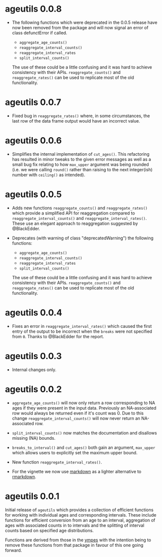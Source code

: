 # ageutils 0.0.8

* The following functions which were deprecated in the 0.0.5 release have now
  been removed from the package and will now signal an error of class
  defunctError if called.

    - `aggregate_age_counts()`
    - `reaggregate_interval_counts()`
    - `reaggregate_interval_rates`
    - `split_interval_counts()`
  
  The use of these could be a little confusing and it was hard to achieve
  consistency with their APIs. `reaggregate_counts()` and `reaggregate_rates()`
  can be used to replicate most of the old functionality.

# ageutils 0.0.7

* Fixed bug in `reaggregate_rates()` where, in some circumstances, the last
  row of the data frame output would have an incorrect value.

# ageutils 0.0.6

* Simplifies the internal implementation of `cut_ages()`. This refactoring has
  resulted in minor tweaks to the given error messages as well as a small bug 
  fix relating to how `max_upper` argument was being rounded (i.e. we were
  calling `round()` rather than raising to the next integer(ish) number with
  `ceiling()` as intended).

# ageutils 0.0.5

* Adds new functions `reaggregate_counts()` and `reaggregate_rates()` which
  provide a simplified API for reaggregation compared to
  `reaggregate_interval_counts()` and `reaggregate_interval_rates()`. These
  use an elegant approach to reaggregation suggested by @BlackEdder.
  
* Deprecates (with warning of class "deprecatedWarning") the following functions:

    - `aggregate_age_counts()`
    - `reaggregate_interval_counts()`
    - `reaggregate_interval_rates`
    - `split_interval_counts()`
  
  The use of these could be a little confusing and it was hard to achieve
  consistency with their APIs. `reaggregate_counts()` and `reaggregate_rates()`
  can be used to replicate most of the old functionality.
  
# ageutils 0.0.4

* Fixes an error in `reaggregate_interval_rates()` which caused the first entry
  of the output to be incorrect when the `breaks` were not specified from `0`.
  Thanks to @BlackEdder for the report.

# ageutils 0.0.3

* Internal changes only.

# ageutils 0.0.2

*  `aggregate_age_counts()` will now only return a row corresponding to NA ages
  if they were present in the input data. Previously an NA-associated row would
  always be returned even if it's count was 0. Due to this change
  `reaggregate_interval_counts()` will now never return an NA-associated row.

* `split_interval_counts()` now matches the documentation and disallows missing
  (NA) bounds.

* `breaks_to_interval()` and `cut_ages()` both gain an argument, `max_upper`
  which allows users to explicitly set the maximum upper bound.
  
* New function `reaggregate_interval_rates()`.

* For the vignette we now use
  [markdown](https://cran.r-project.org/package=markdown) as a lighter
  alternative to [rmarkdown](https://cran.r-project.org/package=rmarkdown).

# ageutils 0.0.1

Initial release of `ageutils` which provides a collection of efficient functions
for working with individual ages and corresponding intervals. These include
functions for efficient conversion from an age to an interval, aggregation of
ages with associated counts in to intervals and the splitting of interval counts
based on specified age distributions.

Functions are derived from those in the
[ympes](https://cran.r-project.org/package=ympes) with the intention being to
remove these functions from that package in favour of this one going forward.
